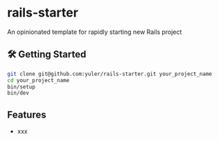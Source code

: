 # rails-starter

An opinionated template for rapidly starting new Rails project

## 🛠️ Getting Started

```bash
git clone git@github.com:yuler/rails-starter.git your_project_name
cd your_project_name
bin/setup
bin/dev
```

## Features

- xxx
